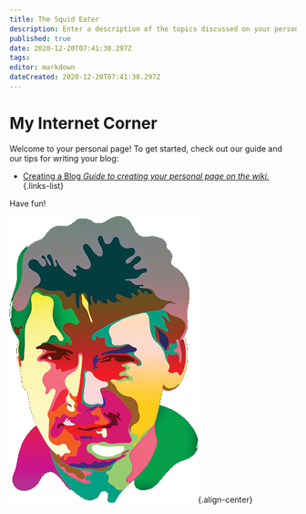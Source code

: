 ```yaml
---
title: The Squid Eater
description: Enter a description of the topics discussed on your personal page.
published: true
date: 2020-12-20T07:41:30.297Z
tags: 
editor: markdown
dateCreated: 2020-12-20T07:41:30.297Z
---
```


# My Internet Corner

Welcome to your personal page! To get started, check out our guide and our tips for writing your blog:

- [Creating a Blog *Guide to creating your personal page on the wiki.*](https://www.supermemo.wiki/en/blogs/creating-a-blog)
{.links-list}

Have fun!

![piotr_wozniak_icon.png](/supermemo/piotr_wozniak_icon.png){.align-center}
